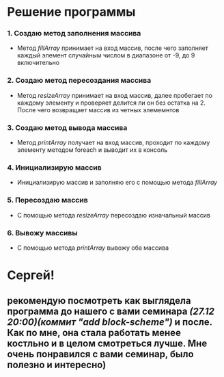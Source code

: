 # Решение программы
### 1. Создаю метод заполнения массива
* Метод *fillArray* принимает на вход массив, после чего заполняет каждый элемент случайным числом в диапазоне от -9, до 9 включительно
### 2. Создаю метод пересоздания массива
* Метод *resizeArray* принимает на вход массив, далее пробегает по каждому элементу и проверяет делится ли он без остатка на 2. После чего возвращает массив из четных элемемнтов
### 3. Создаю метод вывода массива
* Метод *printArray* получает на вход массив, проходит по каждому элементу методом foreach и выводит их в консоль
### 4. Инициализирую массив
* Инициализирую массив и заполняю его с помощью метода *fillArray*
### 5. Пересоздаю массив
* С помощью метода *resizeArray* пересоздаю изначальный массив
### 6. Вывожу массивы
* С помощью метода *printArray* вывожу оба массива

# Сергей! 
## рекомендую посмотреть как выглядела программа до нашего с вами семинара *(27.12 20:00)(коммит "add block-scheme")* и после. Как по мне, она стала работать менее костльно и в целом смотреться лучше. Мне очень понравился с вами семинар, было полезно и интересно)
